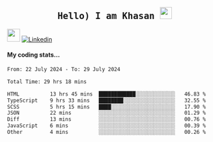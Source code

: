 <h2 align='center'><samp><strong>Hello) I am Khasan <img src="https://media.giphy.com/media/hvRJCLFzcasrR4ia7z/giphy.gif" width="28px" height="28px"></strong></samp></h2>

<img src="https://media.giphy.com/media/WUlplcMpOCEmTGBtBW/giphy.gif" width="30"> [![Linkedin](https://img.shields.io/badge/LinkedIn-Khasan%20Rashidov-blue?logo=Linkedin&logoColor=blue&labelColor=black&style=flat-square)](https://www.linkedin.com/in/khasanr)  

#### My coding stats...
<!--START_SECTION:waka-->

```txt
From: 22 July 2024 - To: 29 July 2024

Total Time: 29 hrs 18 mins

HTML          13 hrs 45 mins  ████████████░░░░░░░░░░░░░   46.83 %
TypeScript    9 hrs 33 mins   ████████░░░░░░░░░░░░░░░░░   32.55 %
SCSS          5 hrs 15 mins   ████░░░░░░░░░░░░░░░░░░░░░   17.90 %
JSON          22 mins         ░░░░░░░░░░░░░░░░░░░░░░░░░   01.29 %
Diff          13 mins         ░░░░░░░░░░░░░░░░░░░░░░░░░   00.76 %
JavaScript    6 mins          ░░░░░░░░░░░░░░░░░░░░░░░░░   00.39 %
Other         4 mins          ░░░░░░░░░░░░░░░░░░░░░░░░░   00.26 %
```

<!--END_SECTION:waka-->

<!---
khasanrashidov/khasanrashidov is a ✨ special ✨ repository because its `README.md` (this file) appears on your GitHub profile.
You can click the Preview link to take a look at your changes.
--->
